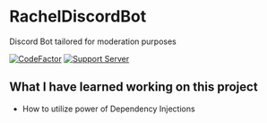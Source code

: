 # RachelDiscordBot
Discord Bot tailored for moderation purposes

[![CodeFactor](https://www.codefactor.io/repository/github/jerzykruszewski/racheldiscordbot/badge)](https://www.codefactor.io/repository/github/jerzykruszewski/racheldiscordbot)
[![Support Server](https://img.shields.io/discord/591914197219016707.svg?color=7289da&label=BajarzDevelopment&logo=discord&style=flat-square)](https://discord.gg/TjCDEQU)

## What I have learned working on this project
- How to utilize power of Dependency Injections
